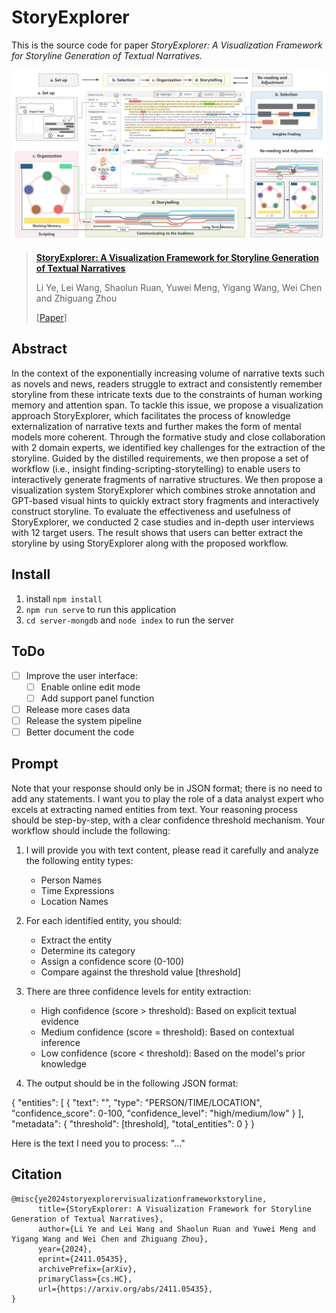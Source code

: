 <!--
 * @Author: Clover 304363641@qq.com
 * @Date: 2022-07-24 16:02:20
 * @LastEditors: Clover 304363641@qq.com
 * @LastEditTime: 2023-12-01 11:53:12
 * @FilePath: \storyline-generator\README.md
 * @Description: 
 * 
 * Copyright (c) 2023 by ${git_name_email}, All Rights Reserved. 
-->
# StoryExplorer

This is the source code for paper *StoryExplorer: A Visualization Framework for Storyline Generation of Textual Narratives.*

![fig_dataVis](https://github.com/Clover-yee/StoryExplorer/blob/v3.0/public/img/teaser.png)

> [**StoryExplorer: A Visualization Framework for Storyline Generation of Textual Narratives**](https://arxiv.org/abs/2411.05435)
> 
> Li Ye, Lei Wang, Shaolun Ruan, Yuwei Meng, Yigang Wang, Wei Chen and Zhiguang Zhou
>
> [[Paper](https://arxiv.org/abs/2411.05435)]


## Abstract
In the context of the exponentially increasing volume of narrative texts such as novels and news, readers struggle to extract and consistently remember storyline from these intricate texts due to the constraints of human working memory and attention span. To tackle this issue, we propose a visualization approach StoryExplorer, which facilitates the process of knowledge externalization of narrative texts and further makes the form of mental models more coherent. Through the formative study and close collaboration with 2 domain experts, we identified key challenges for the extraction of the storyline. Guided by the distilled requirements, we then propose a set of workflow (i.e., insight finding-scripting-storytelling) to enable users to interactively generate fragments of narrative structures. We then propose a visualization system StoryExplorer which combines stroke annotation and GPT-based visual hints to quickly extract story fragments and interactively construct storyline. To evaluate the effectiveness and usefulness of StoryExplorer, we conducted 2 case studies and in-depth user interviews with 12 target users. The result shows that users can better extract the storyline by using StoryExplorer along with the proposed workflow.

## Install
1. install `npm install`
2. `npm run serve` to run this application
3. `cd server-mongdb` and `node index` to run the server

## ToDo
- [ ] Improve the user interface:
    - [ ] Enable online edit mode
    - [ ] Add support panel function
- [ ] Release more cases data
- [ ] Release the system pipeline
- [ ] Better document the code

## Prompt
Note that your response should only be in JSON format; there is no need to add any statements. I want you to play the role of a data analyst expert who excels at extracting named entities from text. Your reasoning process should be step-by-step, with a clear confidence threshold mechanism. Your workflow should include the following:

1. I will provide you with text content, please read it carefully and analyze the following entity types:
   - Person Names
   - Time Expressions 
   - Location Names

2. For each identified entity, you should:
   - Extract the entity
   - Determine its category
   - Assign a confidence score (0-100)
   - Compare against the threshold value [threshold]

3. There are three confidence levels for entity extraction:
   - High confidence (score > threshold): Based on explicit textual evidence
   - Medium confidence (score = threshold): Based on contextual inference
   - Low confidence (score < threshold): Based on the model's prior knowledge

4. The output should be in the following JSON format:

{
  "entities": [
    {
      "text": "",
      "type": "PERSON/TIME/LOCATION",
      "confidence_score": 0-100,
      "confidence_level": "high/medium/low"
    }
  ],
  "metadata": {
    "threshold": [threshold],
    "total_entities": 0
  }
}

Here is the text I need you to process: "..."

## Citation
```
@misc{ye2024storyexplorervisualizationframeworkstoryline,
      title={StoryExplorer: A Visualization Framework for Storyline Generation of Textual Narratives}, 
      author={Li Ye and Lei Wang and Shaolun Ruan and Yuwei Meng and Yigang Wang and Wei Chen and Zhiguang Zhou},
      year={2024},
      eprint={2411.05435},
      archivePrefix={arXiv},
      primaryClass={cs.HC},
      url={https://arxiv.org/abs/2411.05435}, 
}
```
